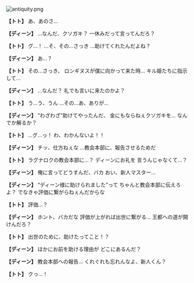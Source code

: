 
![antiquity.png](../images/backgrounds/antiquity.png)

**【トト】**
あ、あのさ…

**【ディーン】**
…なんだ、クソガキ？
一休みだって言ってんだろ？

**【トト】**
グ…！
…そ、その…さっき
…助けてくれたんだよね？

**【ディーン】**
あ…？

**【トト】**
その…さっき、
ロンギヌスが僕に向かって来た時…
キル姫たちに指示して…

**【ディーン】**
…なんだ？
礼でも言いに来たのかよ？

**【トト】**
う…う、うん
…その…あ、ありが…

**【ディーン】**
“わざわざ”助けてやったんだ、
金にもならねぇクソガキを…
なんでか解るか？

**【トト】**
…グ…っ！
わ、わかんないよ！！

**【ディーン】**
チッ、仕方ねぇな
…教会本部に、報告させるためだ

**【トト】**
ラグナロクの教会本部に…？
ディーンにお礼を
言うんじゃなくて…？

**【ディーン】**
俺に言ってどうすんだ、バカ
おい、新人マスター…

**【ディーン】**
“ディーン様に助けられました”って
ちゃんと教会本部に伝えろよ？
でなきゃ評価に繋がらねぇんだからな

**【トト】**
評価…？

**【ディーン】**
ホント、バカだな
評価が上がれば出世に繋がる…
王都への道が開けんだろ？

**【トト】**
出世のために、助けたってこと！？

**【ディーン】**
ほかにお前を助ける理由が
どこにあるんだ？

**【ディーン】**
教会本部への報告…
くれぐれも忘れんなよ、新人くん？

**【トト】**
クっ…！